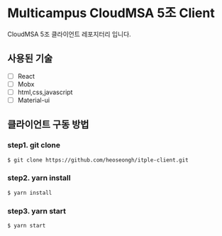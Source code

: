 # Multicampus CloudMSA 5조 Client
CloudMSA 5조 클라이언트 레포지터리 입니다.
## 사용된 기술
- [ ] React
- [ ] Mobx
- [ ] html,css,javascript
- [ ] Material-ui
## 클라이언트 구동 방법
### step1. git clone
```bash
$ git clone https://github.com/heoseongh/itple-client.git
```
### step2. yarn install
```bash
$ yarn install
```
### step3. yarn start
```bash
$ yarn start
```
